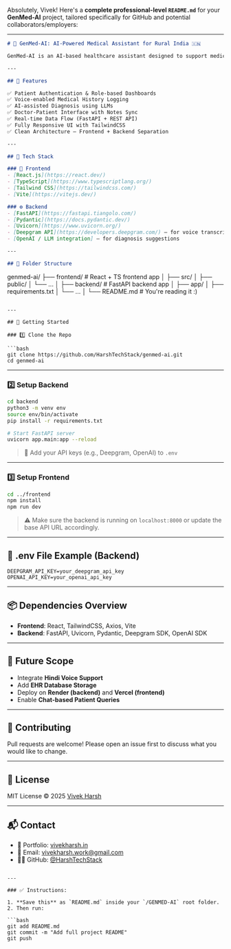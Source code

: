Absolutely, Vivek! Here's a **complete professional-level `README.md`** for your **GenMed-AI** project, tailored specifically for GitHub and potential collaborators/employers:

---

```markdown
# 🧠 GenMed-AI: AI-Powered Medical Assistant for Rural India 🇮🇳

GenMed-AI is an AI-based healthcare assistant designed to support medical professionals and patients in rural regions of India. It bridges the gap between modern healthcare technologies and underserved communities using a powerful combination of **FastAPI**, **React**, **LLMs**, and **voice AI** technologies.

---

## 📌 Features

✅ Patient Authentication & Role-based Dashboards  
✅ Voice-enabled Medical History Logging  
✅ AI-assisted Diagnosis using LLMs  
✅ Doctor-Patient Interface with Notes Sync  
✅ Real-time Data Flow (FastAPI + REST API)  
✅ Fully Responsive UI with TailwindCSS  
✅ Clean Architecture – Frontend + Backend Separation

---

## 🧪 Tech Stack

### 🧩 Frontend
- [React.js](https://react.dev/)
- [TypeScript](https://www.typescriptlang.org/)
- [Tailwind CSS](https://tailwindcss.com/)
- [Vite](https://vitejs.dev/)

### ⚙️ Backend
- [FastAPI](https://fastapi.tiangolo.com/)
- [Pydantic](https://docs.pydantic.dev/)
- [Uvicorn](https://www.uvicorn.org/)
- [Deepgram API](https://developers.deepgram.com/) — for voice transcription
- [OpenAI / LLM integration] — for diagnosis suggestions

---

## 📁 Folder Structure

```

genmed-ai/
├── frontend/         # React + TS frontend app
│   ├── src/
│   ├── public/
│   └── ...
│
├── backend/          # FastAPI backend app
│   ├── app/
│   ├── requirements.txt
│   └── ...
│
└── README.md         # You're reading it :)

````

---

## 🚀 Getting Started

### 1️⃣ Clone the Repo

```bash
git clone https://github.com/HarshTechStack/genmed-ai.git
cd genmed-ai
````

---

### 2️⃣ Setup Backend

```bash
cd backend
python3 -m venv env
source env/bin/activate
pip install -r requirements.txt

# Start FastAPI server
uvicorn app.main:app --reload
```

> 🔐 Add your API keys (e.g., Deepgram, OpenAI) to `.env`

---

### 3️⃣ Setup Frontend

```bash
cd ../frontend
npm install
npm run dev
```

> ⚠ Make sure the backend is running on `localhost:8000` or update the base API URL accordingly.

---

## 🔧 .env File Example (Backend)

```env
DEEPGRAM_API_KEY=your_deepgram_api_key
OPENAI_API_KEY=your_openai_api_key
```

---

## 📦 Dependencies Overview

* **Frontend**: React, TailwindCSS, Axios, Vite
* **Backend**: FastAPI, Uvicorn, Pydantic, Deepgram SDK, OpenAI SDK

---

## 🎯 Future Scope

* Integrate **Hindi Voice Support**
* Add **EHR Database Storage**
* Deploy on **Render (backend)** and **Vercel (frontend)**
* Enable **Chat-based Patient Queries**

---

## 🤝 Contributing

Pull requests are welcome!
Please open an issue first to discuss what you would like to change.

---

## 📄 License

MIT License © 2025 [Vivek Harsh](https://www.vivekharsh.in)

---

## 📬 Contact

* 💼 Portfolio: [vivekharsh.in](https://www.vivekharsh.in)
* 📧 Email: [vivekharsh.work@gmail.com](mailto:vivekharsh.work@gmail.com)
* 🧑‍💻 GitHub: [@HarshTechStack](https://github.com/HarshTechStack)

````

---

### ✅ Instructions:

1. **Save this** as `README.md` inside your `/GENMED-AI` root folder.
2. Then run:

```bash
git add README.md
git commit -m "Add full project README"
git push
````


